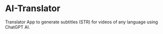 # AI-Translator
Translator App to generate subtitles (STR) for videos of any language using ChatGPT AI. 
